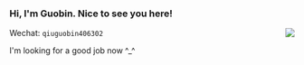 ### Hi, I'm Guobin. Nice to see you here!

<img align="right" src="https://github-readme-stats.vercel.app/api?username=guobinqiu" />

Wechat: `qiuguobin406302`

I'm looking for a good job now ^_^ 
